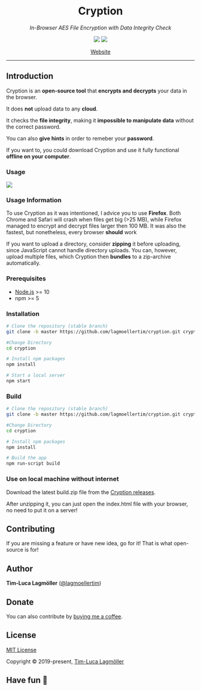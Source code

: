 <h1 align="center">Cryption</h1>

*<p align="center">In-Browser AES File Encryption with Data Integrity Check</p>*

<p align="center">
  <a href="https://github.com/lagmoellertim/cryption/blob/master/LICENSE"><img src="https://img.shields.io/badge/license-MIT-blue.svg?style=flat"/></a>
  <a href="https://cloud.drone.io/lagmoellertim/cryption"><img src="https://cloud.drone.io/api/badges/lagmoellertim/cryption/status.svg"/></a>
</p>

<p align="center">
  <a href="https://cryption.pw">Website</a>
</p>

---

## Introduction

Cryption is an **open-source tool** that **encrypts and decrypts** your data in the browser.

It does **not** upload data to any **cloud**.

It checks the **file integrity**, making it **impossible to manipulate data** without the correct password.

You can also **give hints** in order to  remeber your **password**.

If you want to,  you could download Cryption and use it fully functional **offline on your computer**.

### Usage

![](screen.gif)

### Usage Information

To use Cryption as it was intentioned, I advice you to use **Firefox**. Both Chrome and Safari will crash when files get big (>25 MB), while Firefox managed to encrypt and decrypt files larger then 100 MB. It was also the fastest, but nonetheless, every browser **should** work

If you want to upload a directory, consider **zipping** it before uploading, since JavaScript cannot handle directory uploads. You can, however, upload multiple files, which Cryption then **bundles** to a zip-archive automatically.


### Prerequisites

- [Node.js](https://nodejs.org/) >= 10
- npm >= 5

### Installation

```sh
# Clone the repository (stable branch)
git clone -b master https://github.com/lagmoellertim/cryption.git cryption

#Change Directory
cd cryption

# Install npm packages
npm install

# Start a local server
npm start
```

### Build

```sh
# Clone the repository (stable branch)
git clone -b master https://github.com/lagmoellertim/cryption.git cryption

#Change Directory
cd cryption

# Install npm packages
npm install

# Build the app 
npm run-script build
```

### Use on local machine without internet

Download the latest build.zip file from the [Cryption releases](https://github.com/lagmoellertim/cryption/releases/latest).

After unzipping it, you can just open the index.html file with your browser, no need to put it on a server!

## Contributing

If you are missing a feature or have new idea, go for it! That is what open-source is for!

## Author

**Tim-Luca Lagmöller** ([@lagmoellertim](https://github.com/lagmoellertim))

## Donate

You can also contribute by [buying me a coffee](http://donate.lagmoellertim.de).

## License

[MIT License](https://github.com/lagmoellertim/cryption/blob/master/LICENSE)

Copyright © 2019-present, [Tim-Luca Lagmöller](https://en.lagmoellertim.de)

## Have fun :tada:
